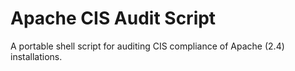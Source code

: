 # Apache CIS Audit Script

A portable shell script for auditing CIS compliance of Apache (2.4) installations.
